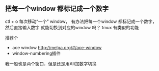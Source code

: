 
## 把每一个window 都标记成一个数字

ctl + o 每次移动“一个” window， 有办法把每一个window 都标记成一个数字， 然后直接输入数字 就能切换到对应的window 吗？ tmux 有类似的功能

推荐个 

- ace window  http://melpa.org/#/ace-window
- window-numbering插件

我一般也是两个窗口，但是还是用Alt加数字切换
